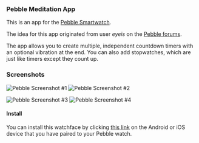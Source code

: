 ### Pebble Meditation App

This is an app for the [Pebble Smartwatch][1]. 

The idea for this app originated from user *eyeis* on the [Pebble forums][2].

The app allows you to create multiple, independent countdown timers with an optional vibration at the end. You can also add stopwatches, which are just like timers except they count up.

### Screenshots

![Pebble Screenshot #1](http://smallstoneapps.s3.amazonaws.com/multi-timer/screenshots/screenshot_multi-timer_1-1_01_w.png)  ![Pebble Screenshot #2](http://smallstoneapps.s3.amazonaws.com/multi-timer/screenshots/screenshot_multi-timer_1-1_02_w.png)

![Pebble Screenshot #3](http://smallstoneapps.s3.amazonaws.com/multi-timer/screenshots/screenshot_multi-timer_1-1_03_w.png)  ![Pebble Screenshot #4](http://smallstoneapps.s3.amazonaws.com/multi-timer/screenshots/screenshot_multi-timer_1-1_04_w.png)

#### Install

You can install this watchface by clicking [this link][3] on the Android or iOS device that you have paired to your Pebble watch.

[1]: http://getpebble.com
[2]: http://forums.getpebble.com/discussion/6475/multiple-timer-app
[3]: http://builder.pblweb.com.s3.amazonaws.com/57e7f16d-de91-4558-998e-84a83878daf0/build.pbw

